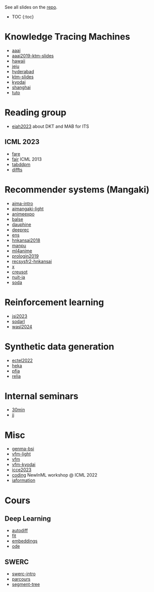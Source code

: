 See all slides on the [repo](https://github.com/jilljenn/slides/).

* TOC
{:toc}

# Knowledge Tracing Machines

- [aaai](aaai)
- [aaai2019-ktm-slides](aaai2019-ktm-slides)
- [hawaii](hawaii)
- [jeju](jeju)
- [hyderabad](hyderabad)
- [ktm-slides](ktm-slides)
- [kyodai](kyodai)
- [shanghai](shanghai)
- [tuto](tuto)

# Reading group

- [eiah2023](eiah2023) about DKT and MAB for ITS

## ICML 2023

- [fare](fare)
- [fair](fair) ICML 2013
- [tabddpm](tabddpm)
- [diffts](diffts)

# Recommender systems (Mangaki)

- [aima-intro](aima-intro)
- [aimangaki-light](aimangaki-light)
- [animeexpo](animeexpo)
- [balse](balse)
- [dauphine](dauphine)
- [deeprec](deeprec)
- [ens](ens)
- [hnkansai2018](hnkansai2018)
- [manpu](manpu)
- [ml4anime](ml4anime)
- [prologin2019](prologin2019)
- [recsysfr2-hnkansai](recsysfr2-hnkansai)
- [x](x)
- [creusot](creusot)
- [nuit-ia](nuit-ia)
- [soda](soda)

# Reinforcement learning

- [jsi2023](jsi2023)
- [sodarl](sodarl)
- [wasl2024](wasl2024)

# Synthetic data generation

- [ectel2022](ectel2022)
- [heka](heka)
- [pfia](pfia)
- [relia](relia)

# Internal seminars

- [30min](30min)
- [jj](jj)


# Misc

- [genma-bsi](genma-bsi)
- [vfm-light](vfm-light)
- [vfm](vfm)
- [vfm-kyodai](vfm-kyodai)
- [icce2023](icce2023)
- [coding](coding) NewInML workshop @ ICML 2022
- [iaformation](iaformation)

# Cours

## Deep Learning

- [autodiff](autodiff)
- [fit](fit)
- [embeddings](embeddings)
- [ode](ode)

## SWERC

- [swerc-intro](swerc-intro)
- [parcours](parcours)
- [segment-tree](segment-tree)
